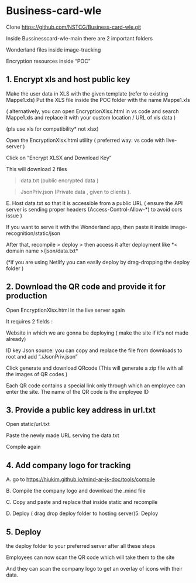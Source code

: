 # Business-card-wle
Clone  https://github.com/NSTCG/Business-card-wle.git

Inside Bussinesscard-wle-main there are 2 important folders 


Wonderland files inside  image-tracking
<p>Encryption resources inside “POC”


## 1. Encrypt xls and host public key

Make the user data in XLS with the given  template (refer to existing Mappe1.xls)
Put the XLS file inside the POC folder with the name Mappe1.xls
<p> ( alternatively, you can open EncryptionXlsx.html in vs code and search Mappe1.xls and replace it with your custom location / URL of xls data )

(pls use  xls for compatibility* not xlsx)

Open the EncryptionXlsx.html utility  ( preferred way: vs code with live-server )

Click on “Encrypt XLSX and Download Key”

This will download 2 files 
> data.txt  (public encrypted data )

>JsonPriv.json (Private data , given to clients ). 

E. Host data.txt so that it is accessible from a public URL ( ensure the API server is sending proper headers (Access-Control-Allow-*) to avoid cors issue )

If you want to serve it with the Wonderland app, then paste it inside image-recognition/static/json
<p>After that, recompile > deploy > then access it after deployment like  *< domain name >/json/data.txt*

(*if you are using Netlify you can easily deploy by drag-dropping the deploy folder )



## 2. Download the QR code and provide it for production 

Open EncryptionXlsx.html in the live server again 
<p>It requires 2 fields :

<p>Website in which we are gonna be deploying ( make the site if it's not made already)
<p>ID key Json source: you can copy and replace the file from downloads to root and add “./JsonPriv.json” 
<p>Click generate and download QRcode (This will generate a zip file with all the images of QR codes  ) 

Each QR code contains a special link only through which an employee can enter the site. The name of the QR code is the employee ID

## 3. Provide a public key address in url.txt
Open static/url.txt 
<p>Paste the newly made URL serving the data.txt
<p>Compile again

## 4. Add company logo for tracking

A. go to https://hiukim.github.io/mind-ar-js-doc/tools/compile 
<p>B. Compile the company logo and download the .mind file 
<p>C. Copy and paste and replace that inside static and recompile 
<p>D. Deploy ( drag drop deploy folder to hosting server)5. Deploy

## 5. Deploy
the deploy folder to your preferred server after all these steps 

<p>Employees can now scan the QR code which will take them to the site 
<p>And they can scan the company logo to get an overlay of icons with their data.